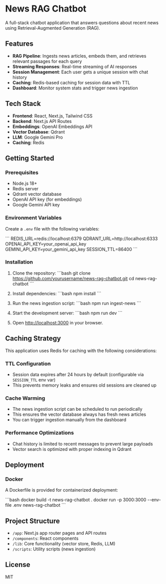 # News RAG Chatbot

A full-stack chatbot application that answers questions about recent news using Retrieval-Augmented Generation (RAG).

## Features

- **RAG Pipeline**: Ingests news articles, embeds them, and retrieves relevant passages for each query
- **Streaming Responses**: Real-time streaming of AI responses
- **Session Management**: Each user gets a unique session with chat history
- **Caching**: Redis-based caching for session data with TTL
- **Dashboard**: Monitor system stats and trigger news ingestion

## Tech Stack

- **Frontend**: React, Next.js, Tailwind CSS
- **Backend**: Next.js API Routes
- **Embeddings**: OpenAI Embeddings API
- **Vector Database**: Qdrant
- **LLM**: Google Gemini Pro
- **Caching**: Redis

## Getting Started

### Prerequisites

- Node.js 18+
- Redis server
- Qdrant vector database
- OpenAI API key (for embeddings)
- Google Gemini API key

### Environment Variables

Create a `.env` file with the following variables:

\`\`\`
REDIS_URL=redis://localhost:6379
QDRANT_URL=http://localhost:6333
OPENAI_API_KEY=your_openai_api_key
GEMINI_API_KEY=your_gemini_api_key
SESSION_TTL=86400
\`\`\`

### Installation

1. Clone the repository:
   \`\`\`bash
   git clone https://github.com/yourusername/news-rag-chatbot.git
   cd news-rag-chatbot
   \`\`\`

2. Install dependencies:
   \`\`\`bash
   npm install
   \`\`\`

3. Run the news ingestion script:
   \`\`\`bash
   npm run ingest-news
   \`\`\`

4. Start the development server:
   \`\`\`bash
   npm run dev
   \`\`\`

5. Open [http://localhost:3000](http://localhost:3000) in your browser.

## Caching Strategy

This application uses Redis for caching with the following considerations:

### TTL Configuration

- Session data expires after 24 hours by default (configurable via `SESSION_TTL` env var)
- This prevents memory leaks and ensures old sessions are cleaned up

### Cache Warming

- The news ingestion script can be scheduled to run periodically
- This ensures the vector database always has fresh news articles
- You can trigger ingestion manually from the dashboard

### Performance Optimizations

- Chat history is limited to recent messages to prevent large payloads
- Vector search is optimized with proper indexing in Qdrant

## Deployment

### Docker

A Dockerfile is provided for containerized deployment:

\`\`\`bash
docker build -t news-rag-chatbot .
docker run -p 3000:3000 --env-file .env news-rag-chatbot
\`\`\`

## Project Structure

- `/app`: Next.js app router pages and API routes
- `/components`: React components
- `/lib`: Core functionality (vector store, Redis, LLM)
- `/scripts`: Utility scripts (news ingestion)

## License

MIT
